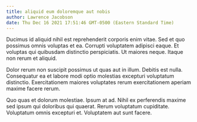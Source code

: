```yaml
---
title: aliquid eum doloremque aut nobis
author: Lawrence Jacobson
date: Thu Dec 16 2021 17:51:46 GMT-0500 (Eastern Standard Time)
---
```

Ducimus id aliquid nihil est reprehenderit corporis enim vitae. Sed et quo possimus omnis voluptas et ea. Corrupti voluptatem adipisci eaque. Et voluptas qui quibusdam distinctio perspiciatis. Ut maiores neque. Itaque non rerum et aliquid.

 Dolor rerum non suscipit possimus ut quas aut in illum. Debitis est nulla. Consequatur ea et labore modi optio molestias excepturi voluptatum distinctio. Exercitationem maiores voluptates rerum exercitationem aperiam maxime facere rerum.

 Quo quas et dolorum molestiae. Ipsum at ad. Nihil ex perferendis maxime sed ipsum qui doloribus qui quaerat. Rerum voluptatum cupiditate. Voluptatum omnis excepturi et. Voluptatem aut sunt facere.